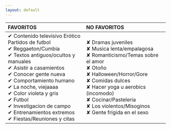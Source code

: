 ```yaml
---
layout: default
---
```

|FAVORITOS | NO FAVORITOS | 
|:----------------------|:------------------|
| ✔ Contenido televisivo Erótico <br>Partidos de futbol<br> ✔ Reggaeton/Cumbia<br>✔ Textos antiguos/ocultos y manuales <br>✔ Asistir a casamientos <br>✔ Conocer gente nueva <br>✔ Comportamiento humano <br>✔ La noche, viejaaaa <br>✔ Color violeta y gris <br>✔ Futbol <br>✔ Investigacion de campo <br>✔ Entrenamientos extremos <br>✔ Fiestas/Reuniones y citas| ✘ Dramas juveniles <br>✘ Musica lenta/empalagosa <br>✘ Romanticismo/Temas sobre el amor <br>✘ Otoño <br>✘ Halloween/Horror/Gore <br>✘ Comidas dulces <br>✘ Hacer yoga u aerobics (incomodo) <br>✘ Cocinar/Pasteleria <br>✘ Los violentos/Misoginos <br>✘ Gente frigida en el sexo <br> | 
